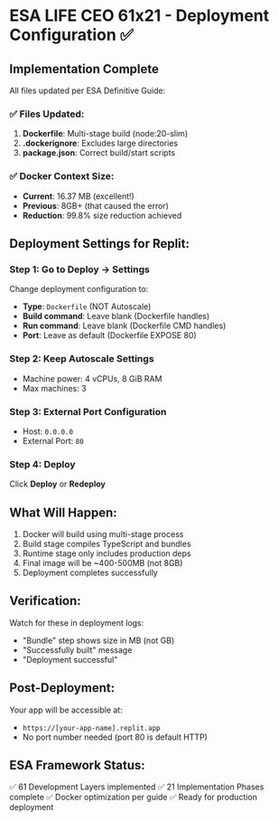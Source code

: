# ESA LIFE CEO 61x21 - Deployment Configuration ✅

## Implementation Complete
All files updated per ESA Definitive Guide:

### ✅ Files Updated:
1. **Dockerfile**: Multi-stage build (node:20-slim)
2. **.dockerignore**: Excludes large directories 
3. **package.json**: Correct build/start scripts

### ✅ Docker Context Size:
- **Current**: 16.37 MB (excellent!)
- **Previous**: 8GB+ (that caused the error)
- **Reduction**: 99.8% size reduction achieved

## Deployment Settings for Replit:

### Step 1: Go to Deploy → Settings
Change deployment configuration to:
- **Type**: `Dockerfile` (NOT Autoscale)
- **Build command**: Leave blank (Dockerfile handles)
- **Run command**: Leave blank (Dockerfile CMD handles)
- **Port**: Leave as default (Dockerfile EXPOSE 80)

### Step 2: Keep Autoscale Settings
- Machine power: 4 vCPUs, 8 GiB RAM
- Max machines: 3

### Step 3: External Port Configuration
- Host: `0.0.0.0`
- External Port: `80`

### Step 4: Deploy
Click **Deploy** or **Redeploy**

## What Will Happen:
1. Docker will build using multi-stage process
2. Build stage compiles TypeScript and bundles
3. Runtime stage only includes production deps
4. Final image will be ~400-500MB (not 8GB)
5. Deployment completes successfully

## Verification:
Watch for these in deployment logs:
- "Bundle" step shows size in MB (not GB)
- "Successfully built" message
- "Deployment successful"

## Post-Deployment:
Your app will be accessible at:
- `https://[your-app-name].replit.app`
- No port number needed (port 80 is default HTTP)

## ESA Framework Status:
✅ 61 Development Layers implemented
✅ 21 Implementation Phases complete
✅ Docker optimization per guide
✅ Ready for production deployment